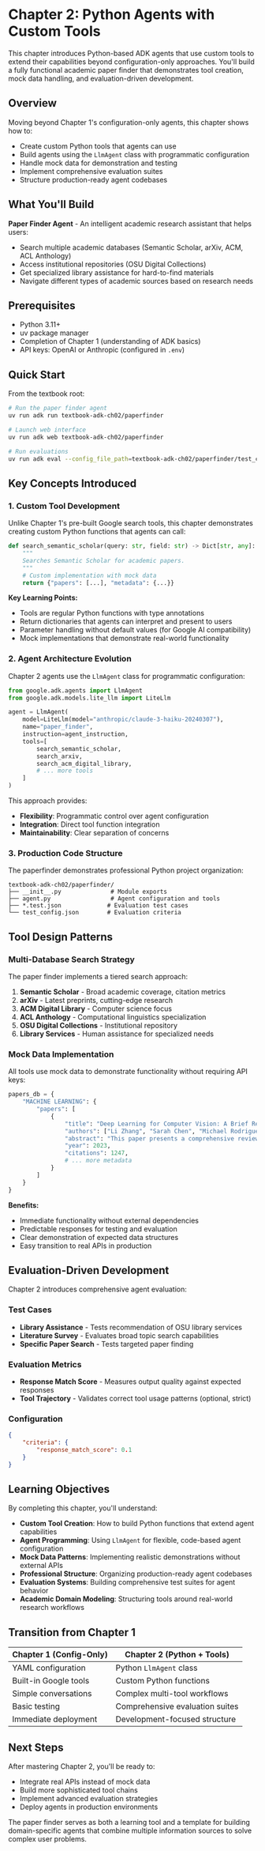 # Chapter 2: Python Agents with Custom Tools

This chapter introduces Python-based ADK agents that use custom tools to extend their capabilities beyond configuration-only approaches. You'll build a fully functional academic paper finder that demonstrates tool creation, mock data handling, and evaluation-driven development.

## Overview

Moving beyond Chapter 1's configuration-only agents, this chapter shows how to:
- Create custom Python tools that agents can use
- Build agents using the `LlmAgent` class with programmatic configuration
- Handle mock data for demonstration and testing
- Implement comprehensive evaluation suites
- Structure production-ready agent codebases

## What You'll Build

**Paper Finder Agent** - An intelligent academic research assistant that helps users:
- Search multiple academic databases (Semantic Scholar, arXiv, ACM, ACL Anthology)
- Access institutional repositories (OSU Digital Collections)
- Get specialized library assistance for hard-to-find materials
- Navigate different types of academic sources based on research needs

## Prerequisites

- Python 3.11+
- uv package manager
- Completion of Chapter 1 (understanding of ADK basics)
- API keys: OpenAI or Anthropic (configured in `.env`)

## Quick Start

From the textbook root:

```bash
# Run the paper finder agent
uv run adk run textbook-adk-ch02/paperfinder

# Launch web interface
uv run adk web textbook-adk-ch02/paperfinder

# Run evaluations
uv run adk eval --config_file_path=textbook-adk-ch02/paperfinder/test_config.json textbook-adk-ch02/paperfinder textbook-adk-ch02/paperfinder/library_assistance.test.json
```

## Key Concepts Introduced

### 1. **Custom Tool Development**

Unlike Chapter 1's pre-built Google search tools, this chapter demonstrates creating custom Python functions that agents can call:

```python
def search_semantic_scholar(query: str, field: str) -> Dict[str, any]:
    """
    Searches Semantic Scholar for academic papers.
    """
    # Custom implementation with mock data
    return {"papers": [...], "metadata": {...}}
```

**Key Learning Points:**
- Tools are regular Python functions with type annotations
- Return dictionaries that agents can interpret and present to users
- Parameter handling without default values (for Google AI compatibility)
- Mock implementations that demonstrate real-world functionality

### 2. **Agent Architecture Evolution**

Chapter 2 agents use the `LlmAgent` class for programmatic configuration:

```python
from google.adk.agents import LlmAgent
from google.adk.models.lite_llm import LiteLlm

agent = LlmAgent(
    model=LiteLlm(model="anthropic/claude-3-haiku-20240307"),
    name="paper_finder",
    instruction=agent_instruction,
    tools=[
        search_semantic_scholar,
        search_arxiv,
        search_acm_digital_library,
        # ... more tools
    ]
)
```

This approach provides:
- **Flexibility**: Programmatic control over agent configuration
- **Integration**: Direct tool function integration
- **Maintainability**: Clear separation of concerns

### 3. **Production Code Structure**

The paperfinder demonstrates professional Python project organization:

```
textbook-adk-ch02/paperfinder/
├── __init__.py              # Module exports
├── agent.py                 # Agent configuration and tools
├── *.test.json             # Evaluation test cases
└── test_config.json        # Evaluation criteria
```

## Tool Design Patterns

### Multi-Database Search Strategy

The paper finder implements a tiered search approach:

1. **Semantic Scholar** - Broad academic coverage, citation metrics
2. **arXiv** - Latest preprints, cutting-edge research  
3. **ACM Digital Library** - Computer science focus
4. **ACL Anthology** - Computational linguistics specialization
5. **OSU Digital Collections** - Institutional repository
6. **Library Services** - Human assistance for specialized needs

### Mock Data Implementation

All tools use mock data to demonstrate functionality without requiring API keys:

```python
papers_db = {
    "MACHINE LEARNING": {
        "papers": [
            {
                "title": "Deep Learning for Computer Vision: A Brief Review",
                "authors": ["Li Zhang", "Sarah Chen", "Michael Rodriguez"],
                "abstract": "This paper presents a comprehensive review...",
                "year": 2023,
                "citations": 1247,
                # ... more metadata
            }
        ]
    }
}
```

**Benefits:**
- Immediate functionality without external dependencies
- Predictable responses for testing and evaluation
- Clear demonstration of expected data structures
- Easy transition to real APIs in production

## Evaluation-Driven Development

Chapter 2 introduces comprehensive agent evaluation:

### Test Cases
- **Library Assistance** - Tests recommendation of OSU library services
- **Literature Survey** - Evaluates broad topic search capabilities  
- **Specific Paper Search** - Tests targeted paper finding

### Evaluation Metrics
- **Response Match Score** - Measures output quality against expected responses
- **Tool Trajectory** - Validates correct tool usage patterns (optional, strict)

### Configuration
```json
{
    "criteria": {
        "response_match_score": 0.1
    }
}
```

## Learning Objectives

By completing this chapter, you'll understand:

- **Custom Tool Creation**: How to build Python functions that extend agent capabilities
- **Agent Programming**: Using `LlmAgent` for flexible, code-based agent configuration
- **Mock Data Patterns**: Implementing realistic demonstrations without external APIs
- **Professional Structure**: Organizing production-ready agent codebases
- **Evaluation Systems**: Building comprehensive test suites for agent behavior
- **Academic Domain Modeling**: Structuring tools around real-world research workflows

## Transition from Chapter 1

| Chapter 1 (Config-Only) | Chapter 2 (Python + Tools) |
|-------------------------|----------------------------|
| YAML configuration | Python `LlmAgent` class |
| Built-in Google tools | Custom Python functions |
| Simple conversations | Complex multi-tool workflows |
| Basic testing | Comprehensive evaluation suites |
| Immediate deployment | Development-focused structure |

## Next Steps

After mastering Chapter 2, you'll be ready to:
- Integrate real APIs instead of mock data
- Build more sophisticated tool chains
- Implement advanced evaluation strategies
- Deploy agents in production environments

The paper finder serves as both a learning tool and a template for building domain-specific agents that combine multiple information sources to solve complex user problems.